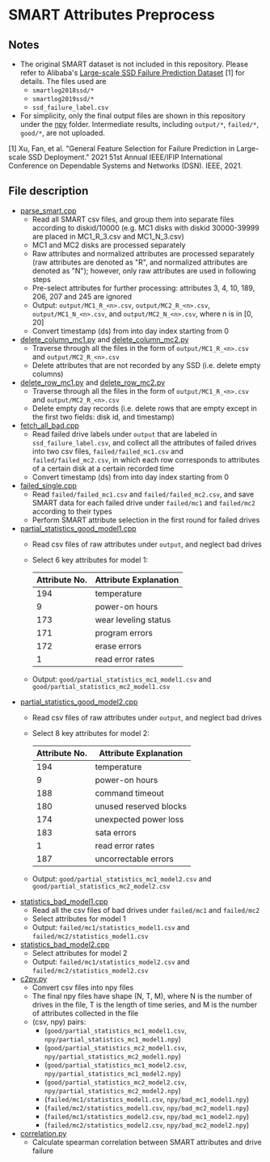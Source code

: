 # SMART Attributes Preprocess

## Notes
- The original SMART dataset is not included in this repository. Please refer to Alibaba's [Large-scale SSD Failure Prediction Dataset](https://tianchi.aliyun.com/dataset/dataDetail?dataId=95044) [1] for details. The files used are
  - ```smartlog2018ssd/*```
  - ```smartlog2019ssd/*```
  - ```ssd_failure_label.csv```
- For simplicity, only the final output files are shown in this repository under the [npy](https://github.com/YunfeiGu/APSNet/tree/main/smart-preprocess/npy) folder. Intermediate results, including ```output/*```, ```failed/*```, ```good/*```, are not uploaded.


[1] Xu, Fan, et al. "General Feature Selection for Failure Prediction in Large-scale SSD Deployment." 2021 51st Annual IEEE/IFIP International Conference on Dependable Systems and Networks (DSN). IEEE, 2021.

## File description
- [parse_smart.cpp](https://github.com/YunfeiGu/APSNet/blob/main/smart-preprocess/parse_smart.cpp)
  - Read all SMART csv files, and group them into separate files according to diskid/10000 (e.g. MC1 disks with diskid 30000-39999 are placed in MC1_R_3.csv and MC1_N_3.csv)
  - MC1 and MC2 disks are processed separately
  - Raw attributes and normalized attributes are processed separately (raw attributes are denoted as "R", and normalized attributes are denoted as "N"); however, only raw attributes are used in following steps
  - Pre-select attributes for further processing: attributes 3, 4, 10, 189, 206, 207 and 245 are ignored
  - Output: ```output/MC1_R_<n>.csv```, ```output/MC2_R_<n>.csv```, ```output/MC1_N_<n>.csv```, and ```output/MC2_N_<n>.csv```, where n is in [0, 20]
  - Convert timestamp (ds) from into day index starting from 0
- [delete_column_mc1.py](https://github.com/YunfeiGu/APSNet/blob/main/smart-preprocess/delete_column_mc1.py) and [delete_column_mc2.py](https://github.com/YunfeiGu/APSNet/blob/main/smart-preprocess/delete_column_mc2.py)
  - Traverse through all the files in the form of ```output/MC1_R_<n>.csv``` and ```output/MC2_R_<n>.csv```
  - Delete attributes that are not recorded by any SSD (i.e. delete empty columns)
- [delete_row_mc1.py](https://github.com/YunfeiGu/APSNet/blob/main/smart-preprocess/delete_row_mc1.py) and [delete_row_mc2.py](https://github.com/YunfeiGu/APSNet/blob/main/smart-preprocess/delete_row_mc2.py)
  - Traverse through all the files in the form of ```output/MC1_R_<n>.csv``` and ```output/MC2_R_<n>.csv```
  - Delete empty day records (i.e. delete rows that are empty except in the first two fields: disk id, and timestamp)
- [fetch_all_bad.cpp](https://github.com/YunfeiGu/APSNet/blob/main/smart-preprocess/fetch_all_bad.cpp)
  - Read failed drive labels under ```output``` that are labeled in ```ssd_failure_label.csv```, and collect all the attributes of failed drives into two csv files, ```failed/failed_mc1.csv``` and ```failed/failed_mc2.csv```, in which each row corresponds to attributes of a certain disk at a certain recorded time
  - Convert timestamp (ds) from into day index starting from 0
- [failed_single.cpp](https://github.com/YunfeiGu/APSNet/blob/main/smart-preprocess/failed_single.cpp)
  - Read ```failed/failed_mc1.csv``` and ```failed/failed_mc2.csv```, and save SMART data for each failed drive under ```failed/mc1``` and ```failed/mc2``` according to their types
  - Perform SMART attribute selection in the first round for failed drives
- [partial_statistics_good_model1.cpp](https://github.com/YunfeiGu/APSNet/blob/main/smart-preprocess/partial_statistics_good_model1.cpp)
  - Read csv files of raw attributes under ```output```, and neglect bad drives
  - Select 6 key attributes for model 1:
  
    | Attribute No. | Attribute Explanation |
    | --- | --- |
    | 194 | temperature |
    | 9 | power-on hours |
    | 173 | wear leveling status |
    | 171 | program errors |
    | 172 | erase errors |
    | 1 | read error rates |
  - Output: ```good/partial_statistics_mc1_model1.csv``` and ```good/partial_statistics_mc2_model1.csv```
- [partial_statistics_good_model2.cpp](https://github.com/YunfeiGu/APSNet/blob/main/smart-preprocess/partial_statistics_good_model2.cpp)
  - Read csv files of raw attributes under ```output```, and neglect bad drives
  - Select 8 key attributes for model 2:

    | Attribute No. | Attribute Explanation |
    | --- | --- |
    | 194 | temperature |
    | 9 | power-on hours |
    | 188 | command timeout |
    | 180 | unused reserved blocks |
    | 174 | unexpected power loss |
    | 183 | sata errors |
    | 1 | read error rates |
    | 187 | uncorrectable errors |
  - Output: ```good/partial_statistics_mc1_model2.csv``` and ```good/partial_statistics_mc2_model2.csv```
- [statistics_bad_model1.cpp](https://github.com/YunfeiGu/APSNet/blob/main/smart-preprocess/statistics_bad_model1.cpp)
  - Read all the csv files of bad drives under ```failed/mc1``` and ```failed/mc2```
  - Select attributes for model 1
  - Output: ```failed/mc1/statistics_model1.csv``` and ```failed/mc2/statistics_model1.csv```
- [statistics_bad_model2.cpp](https://github.com/YunfeiGu/APSNet/blob/main/smart-preprocess/statistics_bad_model2.cpp)
  - Select attributes for model 2
  - Output: ```failed/mc1/statistics_model2.csv``` and ```failed/mc2/statistics_model2.csv```
- [c2py.py](https://github.com/YunfeiGu/APSNet/blob/main/smart-preprocess/c2py.py)
  - Convert csv files into npy files
  - The final npy files have shape (N, T, M), where N is the number of drives in the file, T is the length of time series, and M is the number of attributes collected in the file
  - (csv, npy) pairs:
    - (```good/partial_statistics_mc1_model1.csv```, ```npy/partial_statistics_mc1_model1.npy```)
    - (```good/partial_statistics_mc2_model1.csv```, ```npy/partial_statistics_mc2_model1.npy```)
    - (```good/partial_statistics_mc1_model2.csv```, ```npy/partial_statistics_mc1_model2.npy```)
    - (```good/partial_statistics_mc2_model2.csv```, ```npy/partial_statistics_mc2_model2.npy```)
    - (```failed/mc1/statistics_model1.csv```, ```npy/bad_mc1_model1.npy```)
    - (```failed/mc2/statistics_model1.csv```, ```npy/bad_mc2_model1.npy```)
    - (```failed/mc1/statistics_model2.csv```, ```npy/bad_mc1_model2.npy```)
    - (```failed/mc2/statistics_model2.csv```, ```npy/bad_mc2_model2.npy```)
- [correlation.py](https://github.com/YunfeiGu/APSNet/blob/main/smart-preprocess/correlation.py)
  - Calculate spearman correlation between SMART attributes and drive failure
